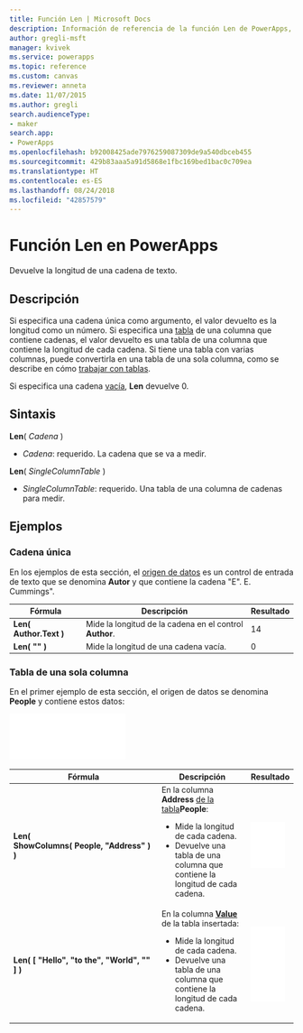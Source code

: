 ```yaml
---
title: Función Len | Microsoft Docs
description: Información de referencia de la función Len de PowerApps, con sintaxis y ejemplos
author: gregli-msft
manager: kvivek
ms.service: powerapps
ms.topic: reference
ms.custom: canvas
ms.reviewer: anneta
ms.date: 11/07/2015
ms.author: gregli
search.audienceType:
- maker
search.app:
- PowerApps
ms.openlocfilehash: b92008425ade7976259087309de9a540dbceb455
ms.sourcegitcommit: 429b83aaa5a91d5868e1fbc169bed1bac0c709ea
ms.translationtype: HT
ms.contentlocale: es-ES
ms.lasthandoff: 08/24/2018
ms.locfileid: "42857579"
---
```

# <a name="len-function-in-powerapps"></a>Función Len en PowerApps
Devuelve la longitud de una cadena de texto.

## <a name="description"></a>Descripción
Si especifica una cadena única como argumento, el valor devuelto es la longitud como un número.  Si especifica una [tabla](../working-with-tables.md) de una columna que contiene cadenas, el valor devuelto es una tabla de una columna que contiene la longitud de cada cadena. Si tiene una tabla con varias columnas, puede convertirla en una tabla de una sola columna, como se describe en cómo [trabajar con tablas](../working-with-tables.md).

Si especifica una cadena [vacía](function-isblank-isempty.md), **Len** devuelve 0.

## <a name="syntax"></a>Sintaxis
**Len**( *Cadena* )

* *Cadena*: requerido. La cadena que se va a medir.

**Len**( *SingleColumnTable* )

* *SingleColumnTable*: requerido. Una tabla de una columna de cadenas para medir.

## <a name="examples"></a>Ejemplos
### <a name="single-string"></a>Cadena única
En los ejemplos de esta sección, el [origen de datos](../working-with-data-sources.md) es un control de entrada de texto que se denomina **Autor** y que contiene la cadena "E". E. Cummings".

| Fórmula | Descripción | Resultado |
| --- | --- | --- |
| **Len( Author.Text )** |Mide la longitud de la cadena en el control **Author**. |14 |
| **Len( "" )** |Mide la longitud de una cadena vacía. |0 |

### <a name="single-column-table"></a>Tabla de una sola columna
En el primer ejemplo de esta sección, el origen de datos se denomina **People** y contiene estos datos:

![](media/function-len/people-table.png)

| Fórmula | Descripción | Resultado |
| --- | --- | --- |
| **Len( ShowColumns(&nbsp;People,&nbsp;"Address"&nbsp;) )** |En la columna **Address** [de la tabla](../working-with-tables.md#columns)**People**:<br><ul><li>Mide la longitud de cada cadena.</li><li>Devuelve una tabla de una columna que contiene la longitud de cada cadena.</li> |<style> img { max-width: none } </style> ![](media/function-len/people-table-len.png) |
| **Len( [ "Hello", "to the", "World", "" ] )** |En la columna **[Value](function-value.md)** de la tabla insertada:<br><ul><li>Mide la longitud de cada cadena.</li><li>Devuelve una tabla de una columna que contiene la longitud de cada cadena.</li> |![](media/function-len/people-table-len-inline.png) |

